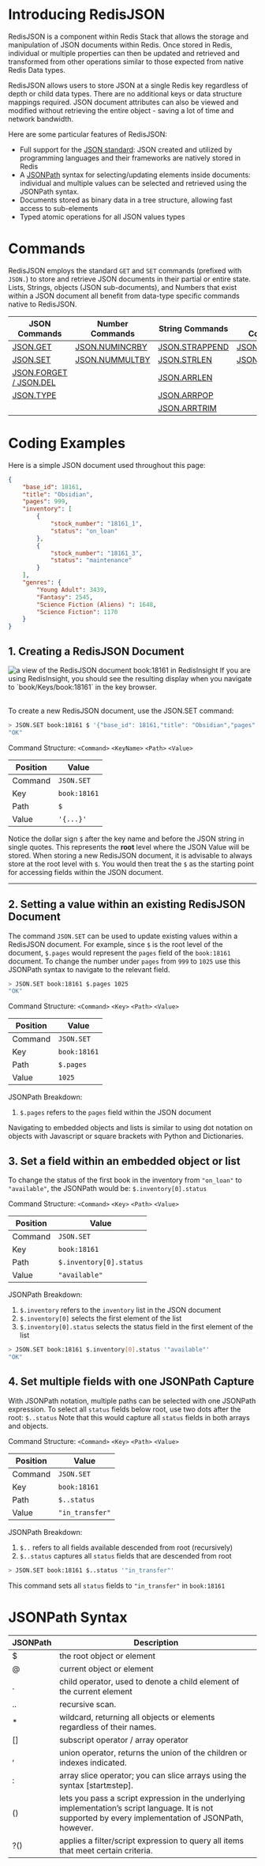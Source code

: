 # Introducing RedisJSON
RedisJSON is a component within Redis Stack that allows the storage and manipulation of JSON documents within Redis. Once stored in Redis, individual or multiple properties can then be updated and retrieved and transformed from other operations similar to those expected from native Redis Data types.

RedisJSON allows users to store JSON at a single Redis key regardless of depth or child data types.  There are no additional keys or data structure mappings required. JSON document attributes can also be viewed and modified without retrieving the entire object - saving a lot of time and network bandwidth.

Here are some particular features of RedisJSON:
- Full support for the [JSON standard](https://json.org): JSON created and utilized by programming languages and their frameworks are natively stored in Redis
- A [JSONPath](https://goessner.net/articles/JsonPath/) syntax for selecting/updating elements inside documents: individual and multiple values can be selected and retrieved using the JSONPath syntax.
- Documents stored as binary data in a tree structure, allowing fast access to sub-elements
- Typed atomic operations for all JSON values types


# Commands
RedisJSON employs the standard `GET` and `SET` commands (prefixed with `JSON.`) to store and retrieve JSON documents in their partial or entire state.  Lists, Strings, objects (JSON sub-documents), and Numbers that exist within a JSON document all benefit from data-type specific commands native to RedisJSON.  


| JSON Commands| Number Commands | String Commands | Array Commands | Object Commands |
| - | - | - | - | - |
| [JSON.GET](https://redis.io/commands/json.GET) | [JSON.NUMINCRBY](https://redis.io/commands/json.NUMINCRBY/) | [JSON.STRAPPEND](https://redis.io/commands/json.STRAPPEND/) | [JSON.ARRINDEX](https://redis.io/commands/json.ARRINDEX/) | [JSON.OBJKEYS](https://redis.io/commands/json.OBJKEYS/)  |
| [JSON.SET](https://redis.io/commands/json.SET) | [JSON.NUMMULTBY](https://redis.io/commands/json.NUMMULTBY/) | [JSON.STRLEN](https://redis.io/commands/json.STRLEN/)   | [JSON.ARRINSERT](https://redis.io/commands/json.ARRINSERT/)      | [JSON.OBJLEN](https://redis.io/commands/json.OBJLEN/)   |
| [JSON.FORGET / JSON.DEL](https://redis.io/commands/json.FORGET/)   |   | [JSON.ARRLEN](https://redis.io/commands/json.ARRLEN/)  |   |
| [JSON.TYPE](https://redis.io/commands/json.TYPE/)  |   | [JSON.ARRPOP](https://redis.io/commands/json.ARRPOP/)  |   |
|   |   | [JSON.ARRTRIM](https://redis.io/commands/json.ARRTRIM/) |   |


# Coding Examples

Here is a simple JSON document used throughout this page:
```json
{
    "base_id": 18161,
    "title": "Obsidian",
    "pages": 999,
    "inventory": [
        {
            "stock_number": "18161_1",
            "status": "on_loan"
        },
        {
            "stock_number": "18161_3",
            "status": "maintenance"
        }
    ],
    "genres": {
        "Young Adult": 3439, 
        "Fantasy": 2545, 
        "Science Fiction (Aliens) ": 1648, 
        "Science Fiction": 1170
    }
}
```

## 1. Creating a RedisJSON Document

<img alt="a view of the RedisJSON document book:18161 in RedisInsight" src="./assets/book_18161_json_RI.png"/>
If you are using RedisInsight, you should see the resulting display when you navigate to `book/Keys/book:18161` in the key browser.
<br/><br/>

To create a new RedisJSON document, use the JSON.SET command:
```bash
> JSON.SET book:18161 $ '{"base_id": 18161,"title": "Obsidian","pages": 999,"inventory": [{"stock_number": "18161_1","status": "on_loan"},{"stock_number": "18161_3","status": "maintenance"}],"genres": {"Young Adult": 3439, "Fantasy": 2545, "Science Fiction (Aliens) ": 1648, "Science Fiction": 1170}}'
"OK"
```

Command Structure:
`<Command>` `<KeyName>` `<Path>` `<Value>`

| Position | Value      |
|----------|------------|
| Command  | `JSON.SET` |
| Key  | `book:18161`   | 
| Path | `$`            |
| Value  | `'{...}'`    |

Notice the dollar sign `$` after the key name and before the JSON string in single quotes. This represents the **root** level where the JSON Value will be stored. When storing a new RedisJSON document, it is advisable to always store at the root level with `$`. You would then treat the `$` as the starting point for accessing fields within the JSON document.
<hr/>

## 2. Setting a value within an existing RedisJSON Document
The command `JSON.SET` can be used to update existing values within a RedisJSON document. For example, since `$` is the root level of the document, `$.pages` would represent the `pages` field of the `book:18161` document. To change the number under `pages` from `999` to `1025` use this JSONPath syntax to navigate to the relevant field. 

```bash
> JSON.SET book:18161 $.pages 1025
"OK"
```

Command Structure:
`<Command>` `<Key>` `<Path>` `<Value>`

| Position | Value        |
|----------|--------------|
| Command  | `JSON.SET`   |
| Key      | `book:18161` | 
| Path     | `$.pages`    |
| Value    | `1025`       |

JSONPath Breakdown:
1. `$.pages` refers to the `pages` field within the JSON document

Navigating to embedded objects and lists is similar to using dot notation on objects with Javascript or square brackets with Python and Dictionaries.

## 3. Set a field within an embedded object or list
To change the status of the first book in the inventory from `"on_loan"` to `"available"`, the JSONPath would be: `$.inventory[0].status`

Command Structure:
`<Command>` `<Key>` `<Path>` `<Value>`

| Position | Value               |
|----------|---------------------|
| Command  | `JSON.SET`          |
| Key  | `book:18161`            | 
| Path | `$.inventory[0].status` |
| Value  | `"available"`         |

JSONPath Breakdown:
1. `$.inventory` refers to the `inventory` list in the JSON document
2. `$.inventory[0]` selects the first element of the list
3. `$.inventory[0].status` selects the status field in the first element of the list

```bash
> JSON.SET book:18161 $.inventory[0].status '"available"'
"OK"
```

## 4. Set multiple fields with one JSONPath Capture
With JSONPath notation, multiple paths can be selected with one JSONPath expression. To select all `status` fields below root, use two dots after the root: `$..status` Note that this would capture all `status` fields in both arrays and objects.

Command Structure:
`<Command>` `<Key>` `<Path>` `<Value>`

| Position | Value           |
|----------|-----------------|
| Command  | `JSON.SET`      |
| Key      | `book:18161`    | 
| Path     | `$..status`     |
| Value    | `"in_transfer"` |

JSONPath Breakdown:
1. `$..` refers to all fields available descended from root (recursively)
2. `$..status` captures all `status` fields that are descended from root

```bash
> JSON.SET book:18161 $..status '"in_transfer"'
```
This command sets all `status` fields to `"in_transfer"` in `book:18161`


# JSONPath Syntax

|  JSONPath | Description |
|----|---|
| $  |  the root object or element|
| @  |  current object or element |
| .  |  child operator, used to denote a child element of the current element |
| .. |  recursive scan. |
| *  |  wildcard, returning all objects or elements regardless of their names. |
| [] |  subscript operator / array operator |
| ,  |  union operator, returns the union of the children or indexes indicated. |
| :  |  array slice operator; you can slice arrays using the syntax [start:end:step]. |
| () |  lets you pass a script expression in the underlying implementation’s script language. It is not supported by every implementation of JSONPath, however. |
| ?() | applies a filter/script expression to query all items that meet certain criteria. |
